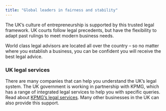 ```yaml
---
title: "Global leaders in fairness and stability"
---
```

The UK’s culture of entrepreneurship is supported by this trusted legal framework. UK courts follow legal precedents, but have the flexibility to adapt past rulings to meet modern business needs. 

World class legal advisors are located all over the country – so no matter where you establish a business, you can be confident you will receive the best legal advice. 


### UK legal services

There are many companies that can help you understand the UK’s legal system. The UK government is working in partnership with KPMG, which has a range of integrated legal services to help you with specific queries. Read about [KPMG’s legal services](https://home.kpmg.com/uk/en/home/services/tax/legal-services.html). Many other businesses in the UK can also provide this support.